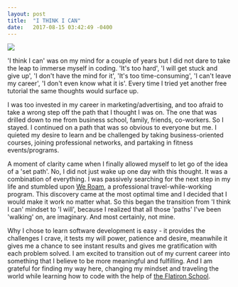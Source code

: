 ```yaml
---
layout: post
title:  "I THINK I CAN"
date:   2017-08-15 03:42:49 -0400
---
```


![](http://www.lifehacker.co.in/photo/53207570/undefined.jpg)

'I think I can' was on my mind for a couple of years but I did not dare to take the leap to immerse myself in coding. 'It's too hard', 'I will get stuck and give up', 'I don't have the mind for it', 'It's too time-consuming', 'I can't leave my career', 'I don't even know what it is'. Every time I tried yet another free tutorial the same thoughts would surface up. 

I was too invested in my career in marketing/advertising, and too afraid to take a wrong step off the path that I thought I was on. The one that was drilled down to me from business school, family, friends, co-workers. So I stayed. I continued on a path that was so obvious to everyone but me. I quieted my desire to learn and be challenged by taking business-oriented courses, joining professional networks, and partaking in fitness events/programs. 

A moment of clarity came when I finally allowed myself to let go of the idea of a 'set path'. No, I did not just wake up one day with this thought. It was a combination of everything. I was passively searching for the next step in my life and stumbled upon [We Roam](http://www.we-roam.com/), a professional travel-while-working program. This discovery came at the most optimal time and I decided that I would make it work no matter what. So this began the transition from 'I think I can' mindset to 'I will', because I realized that all those 'paths' I've been 'walking' on, are imaginary. And most certainly, not mine. 

Why I chose to learn software development is easy - it provides the challenges I crave, it tests my will power, patience and desire, meanwhile it gives me a chance to see instant results and gives me gratification with each problem solved. I am excited to transition out of my current career into something that I believe to be more meaningful and fulfilling. And I am grateful for finding my way here, changing my mindset and traveling the world while learning how to code with the help of [the Flatiron School](http://flatironschool.com/).



